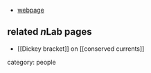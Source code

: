 

* [webpage](http://www.math.ou.edu/~ldickey/)

## related $n$Lab pages

* [[Dickey bracket]] on [[conserved currents]]

category: people